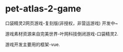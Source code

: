 # pet-atlas-2-game
口袋精灵2网页游戏-复刻版(非授权，非营运游戏)
开发中~
  
游戏素材资源来自完美世界-叶网科技倒闭游戏-口袋精灵2.
  
游戏开发主要用的框架-vue.

